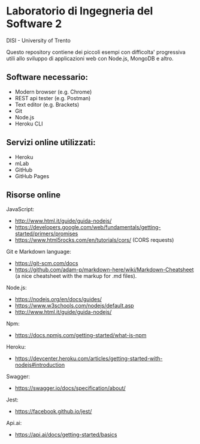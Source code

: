 # Laboratorio di Ingegneria del Software 2
DISI - University of Trento

Questo repository contiene dei piccoli esempi con difficolta' progressiva utili allo sviluppo di applicazioni web con Node.js, MongoDB e altro.

## Software necessario:
- Modern browser (e.g. Chrome)
- REST api tester (e.g. Postman)
- Text editor (e.g. Brackets)
- Git
- Node.js
- Heroku CLI

## Servizi online utilizzati:
- Heroku
- mLab
- GitHub
- GitHub Pages

## Risorse online

JavaScript:
- http://www.html.it/guide/guida-nodejs/
- https://developers.google.com/web/fundamentals/getting-started/primers/promises
- https://www.html5rocks.com/en/tutorials/cors/ (CORS requests)

Git e Markdown language:
- https://git-scm.com/docs
- https://github.com/adam-p/markdown-here/wiki/Markdown-Cheatsheet (a nice cheatsheet with the markup for .md files).

Node.js:
- https://nodejs.org/en/docs/guides/
- https://www.w3schools.com/nodejs/default.asp
- http://www.html.it/guide/guida-nodejs/

Npm:
- https://docs.npmjs.com/getting-started/what-is-npm

Heroku:
- https://devcenter.heroku.com/articles/getting-started-with-nodejs#introduction

Swagger:
- https://swagger.io/docs/specification/about/

Jest:
- https://facebook.github.io/jest/

Api.ai:
- https://api.ai/docs/getting-started/basics
